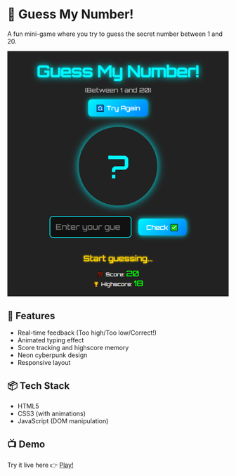 # 🎯 Guess My Number!

A fun mini-game where you try to guess the secret number between 1 and 20.

![Game screenshot](guessMyNumber.png)

## 🚀 Features
- Real-time feedback (Too high/Too low/Correct!)
- Animated typing effect
- Score tracking and highscore memory
- Neon cyberpunk design
- Responsive layout

## 📦 Tech Stack
- HTML5
- CSS3 (with animations)
- JavaScript (DOM manipulation)

## 📺 Demo
Try it live here 👉 [Play!](https://suharev-98.github.io/guessMyNumber/)
